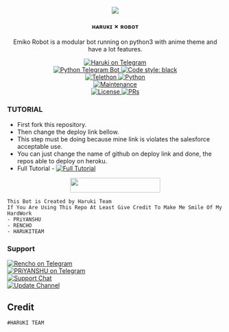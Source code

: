 <p align="center">
  <img src="https://te.legra.ph/file/85aa9c86485bd0d711424.jpg">
</p>

<h4><p align="center"> ʜᴀʀᴜᴋɪ ✗ ʀᴏʙᴏᴛ </p></h4>

<p align="center">Emiko Robot is a modular bot running on python3 with anime theme and have a lot features.</p>

<p align="center">
<a href="https://telegram.me/Haruki_Robot"> <img src="https://img.shields.io/badge/Haruki-Robot-blue?&logo=telegram" alt="Haruki on Telegram" /> </a><br>
<a href="https://python-telegram-bot.org"> <img src="https://img.shields.io/badge/PTB-13.13-white?&style=flat-round&logo=github" alt="Python Telegram Bot" /> </a>
<a href="https://github.com/psf/black"><img alt="Code style: black" src="https://img.shields.io/badge/code%20style-black-000000.svg"></a><br>
<a href="https://docs.telethon.dev"> <img src="https://img.shields.io/badge/Telethon-1.24.0-red?&style=flat-round&logo=github" alt="Telethon" /> </a>
<a href="https://docs.python.org"> <img src="https://img.shields.io/badge/Python-3.10.5-purple?&style=flat-round&logo=python" alt="Python" /> </a><br>
<a href="https://GitHub.com/priyanshuop123474/Haruki"> <img src="https://img.shields.io/badge/Maintained-Yash-yellow.svg" alt="Maintenance" /> </a><br>
<a href="https://github.com/priyanshuop123474/Haruki/blob/main/LICENSE"> <img src="https://img.shields.io/badge/License-GPLv3-blue.svg" alt="License" /> </a>
<a href="https://makeapullrequest.com"> <img src="https://img.shields.io/badge/PRs-Welcome-blue.svg?style=flat-round" alt="PRs" /> </a>
</p>

### TUTORIAL

- First fork this repository.
- Then change the deploy link bellow.
- This step must be doing because mine link is violates the salesforce acceptable use.
- You can just change the name of github on deploy link and done, the repos able to deploy on heroku.
- Full Tutorial - [![Full Tutorial](https://img.shields.io/badge/Watch%20Now-blue)](https://youtu.be/GMaYMYhf_Vk)

<p align="center"><a href="https://dashboard.heroku.com/new?template=https://github.com/priyanshuop123474/Haruki"> <img 
src="https://img.shields.io/badge/Deploy%20To%20Heroku-red?style=flat&logo=heroku" width="210" height="34.45" /></a></p>


```
This Bot is Created by Haruki Team
If You Are Using This Repo At Least Give Credit To Make Me Smile Of My HardWork
- PRiYANSHU
- RENCHO 
- HARUKITEAM
```

### Support
<p>
<a href="https://t.me/Officialdhkd"> <img src="https://img.shields.io/badge/RENCHO-Owner-blue?&logo=telegram" alt="Rencho on Telegram" /> </a><br>
<a href="https://t.me/ME_izPRiYANSHU"> <img src="https://img.shields.io/badge/PRiYANSHU-Maintainer-blue?&logo=telegram" alt="PRiYANSHU on Telegram" /> </a><br>
<a href="https://t.me/FriendChattingHub125"> <img src="https://img.shields.io/badge/Support-Chat-blue?&logo=telegram" alt="Support Chat" /> </a><br>
<a href="https://t.me/Haruki_Updates"> <img src="https://img.shields.io/badge/Update-Channel-blue?&logo=telegram" alt="Update Channel" /> </a><br>
</p>

## Credit 

```
#HARUKI TEAM 
```
